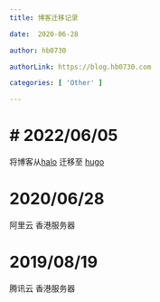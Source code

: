 ```yaml
---
title: 博客迁移记录

date:  2020-06-28

author: hb0730

authorLink: https://blog.hb0730.com

categories: [ 'Other' ]

---
```


# # 2022/06/05

将博客从[halo](https://github.com/halo-dev/halo) 迁移至 [hugo](https://gohugo.io) 

# 2020/06/28

阿里云 香港服务器

# 2019/08/19

腾讯云 香港服务器
